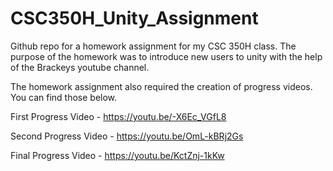 # CSC350H_Unity_Assignment
Github repo for a homework assignment for my CSC 350H class. The purpose of the homework was to introduce new users to unity with the help of the Brackeys youtube channel.

The homework assignment also required the creation of progress videos. You can find those below.

First Progress Video - https://youtu.be/-X6Ec_VGfL8

Second Progress Video - https://youtu.be/OmL-kBRj2Gs

Final Progress Video - https://youtu.be/KctZnj-1kKw
